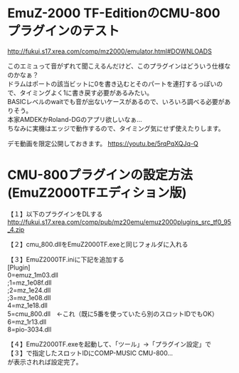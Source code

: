 # EmuZ-2000 TF-EditionのCMU-800プラグインのテスト
http://fukui.s17.xrea.com/comp/mz2000/emulator.html#DOWNLOADS

このエミュって音がずれて聞こえるんだけど、このプラグインはどういう仕様なのかなぁ？  
ドラムはポートの該当ビットに0を書き込むとそのパートを連打するっぽいので、タイミングよく1に書き戻す必要があるみたい。  
BASICレベルのwaitでも音が出ないケースがあるので、いろいろ調べる必要がありそう。  
本家AMDEKかRoland-DGのアプリ欲しいなぁ…  
ちなみに実機はエッジで動作するので、タイミング気にせず使えたりします。  

デモ動画を限定公開しておきます。
https://youtu.be/5rqPqXQJq-Q


# CMU-800プラグインの設定方法(EmuZ2000TFエディション版)

【１】以下のプラグインをDLする  
http://fukui.s17.xrea.com/comp/pub/mz20emu/emuz2000plugins_src_tf0_95_4.zip

【２】cmu_800.dllをEmuZ2000TF.exeと同じフォルダに入れる  

【３】EmuZ2000TF.iniに下記を追加する  
[Plugin]  
0=emuz_1m03.dll  
;1=mz_1e08f.dll  
;2=mz_1e24.dll  
;3=mz_1e08.dll  
4=mz_1e18.dll  
5=cmu_800.dll　←これ（既に5番を使っていたら別のスロットIDでもOK）  
6=mz_1r13.dll  
8=pio-3034.dll  

【４】EmuZ2000TF.exeを起動して、「ツール」→「プラグイン設定」で  
      【３】で指定したスロットIDにCOMP-MUSIC CMU-800…  
      が表示されれば設定完了。  
